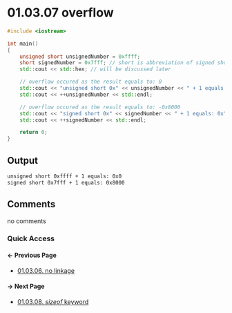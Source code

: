# 01.03.07 overflow

```cxx
#include <iostream>

int main()
{
    unsigned short unsignedNumber = 0xffff;
    short signedNumber = 0x7fff; // short is abbreviation of signed short
    std::cout << std::hex; // will be discussed later

    // overflow occured as the result equals to: 0
    std::cout << "unsigned short 0x" << unsignedNumber << " + 1 equals: 0x";
    std::cout << ++unsignedNumber << std::endl;

    // overflow occured as the result equals to: -0x8000
    std::cout << "signed short 0x" << signedNumber << " + 1 equals: 0x";
    std::cout << ++signedNumber << std::endl;

    return 0;
}

```

## Output

```txt
unsigned short 0xffff + 1 equals: 0x0
signed short 0x7fff + 1 equals: 0x8000
```

## Comments

no comments

### Quick Access

<div class="previous_page pagination">

#### &#8592; Previous Page

* [01.03.06. no linkage](./../../01.the_basics/03.variables&constants/06.no_linkage.md)

</div>
<div class="next_page pagination">

#### &#8594; Next Page

* [01.03.08. *sizeof* keyword](./../../01.the_basics/03.variables&constants/08.sizeof.md)

</div>
